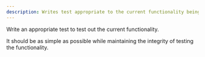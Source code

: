 ```yaml
---
description: Writes test appropriate to the current functionality being worked on
---
```


Write an appropriate test to test out the current functionality.

It should be as simple as possible while maintaining the integrity of testing the functionality.